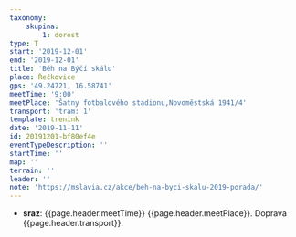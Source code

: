 ```yaml
---
taxonomy:
    skupina:
        1: dorost
type: T
start: '2019-12-01'
end: '2019-12-01'
title: 'Běh na Býčí skálu'
place: Řečkovice
gps: '49.24721, 16.58741'
meetTime: '9:00'
meetPlace: 'Šatny fotbalového stadionu,Novoměstská 1941/4'
transport: 'tram: 1'
template: trenink
date: '2019-11-11'
id: 20191201-bf80ef4e
eventTypeDescription: ''
startTime: ''
map: ''
terrain: ''
leader: ''
note: 'https://mslavia.cz/akce/beh-na-byci-skalu-2019-porada/'
---
```

* **sraz**: {{page.header.meetTime}} {{page.header.meetPlace}}. Doprava {{page.header.transport}}.
